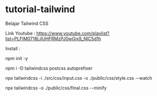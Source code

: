 # tutorial-tailwind
Belajar Tailwind CSS

Link Youtube : https://www.youtube.com/playlist?list=PLFIM0718LjIUHFRMzPJ0wGjx9_NlC5d1h

Install :

npm init -y

npm i -D tailwindcss postcss autoprefixer

npx tailwindcss -i ./src/css/input.css -o ./public/css/style.css --watch

npx tailwindcss -o ./public/css/final.css --minify
